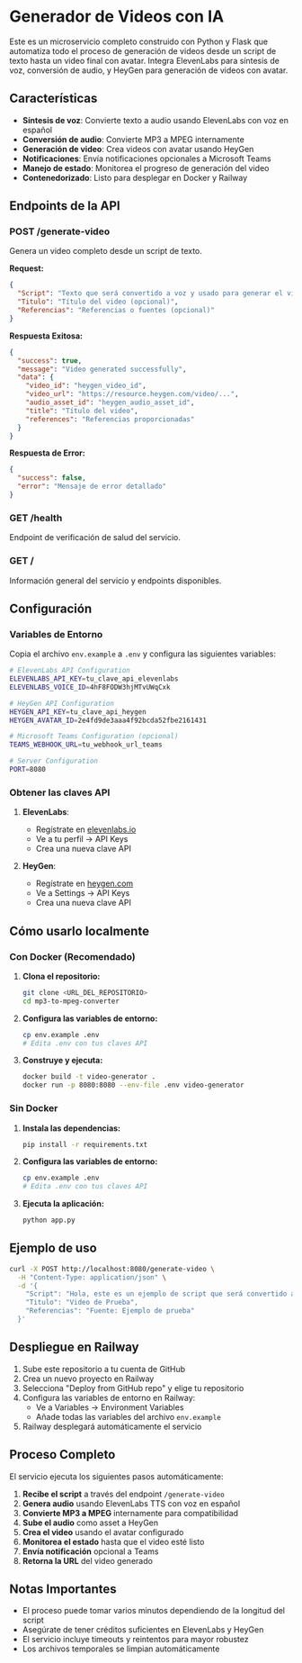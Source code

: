 # Generador de Videos con IA

Este es un microservicio completo construido con Python y Flask que automatiza todo el proceso de generación de videos desde un script de texto hasta un video final con avatar. Integra ElevenLabs para síntesis de voz, conversión de audio, y HeyGen para generación de videos con avatar.

## Características

- **Síntesis de voz**: Convierte texto a audio usando ElevenLabs con voz en español
- **Conversión de audio**: Convierte MP3 a MPEG internamente
- **Generación de video**: Crea videos con avatar usando HeyGen
- **Notificaciones**: Envía notificaciones opcionales a Microsoft Teams
- **Manejo de estado**: Monitorea el progreso de generación del video
- **Contenedorizado**: Listo para desplegar en Docker y Railway

## Endpoints de la API

### POST /generate-video

Genera un video completo desde un script de texto.

**Request:**

```json
{
  "Script": "Texto que será convertido a voz y usado para generar el video",
  "Titulo": "Título del video (opcional)",
  "Referencias": "Referencias o fuentes (opcional)"
}
```

**Respuesta Exitosa:**

```json
{
  "success": true,
  "message": "Video generated successfully",
  "data": {
    "video_id": "heygen_video_id",
    "video_url": "https://resource.heygen.com/video/...",
    "audio_asset_id": "heygen_audio_asset_id",
    "title": "Título del video",
    "references": "Referencias proporcionadas"
  }
}
```

**Respuesta de Error:**

```json
{
  "success": false,
  "error": "Mensaje de error detallado"
}
```

### GET /health

Endpoint de verificación de salud del servicio.

### GET /

Información general del servicio y endpoints disponibles.

## Configuración

### Variables de Entorno

Copia el archivo `env.example` a `.env` y configura las siguientes variables:

```bash
# ElevenLabs API Configuration
ELEVENLABS_API_KEY=tu_clave_api_elevenlabs
ELEVENLABS_VOICE_ID=4hF8FODW3hjMTvUWqCxk

# HeyGen API Configuration
HEYGEN_API_KEY=tu_clave_api_heygen
HEYGEN_AVATAR_ID=2e4fd9de3aaa4f92bcda52fbe2161431

# Microsoft Teams Configuration (opcional)
TEAMS_WEBHOOK_URL=tu_webhook_url_teams

# Server Configuration
PORT=8080
```

### Obtener las claves API

1. **ElevenLabs**:

   - Regístrate en [elevenlabs.io](https://elevenlabs.io)
   - Ve a tu perfil → API Keys
   - Crea una nueva clave API

2. **HeyGen**:
   - Regístrate en [heygen.com](https://heygen.com)
   - Ve a Settings → API Keys
   - Crea una nueva clave API

## Cómo usarlo localmente

### Con Docker (Recomendado)

1. **Clona el repositorio:**

   ```bash
   git clone <URL_DEL_REPOSITORIO>
   cd mp3-to-mpeg-converter
   ```

2. **Configura las variables de entorno:**

   ```bash
   cp env.example .env
   # Edita .env con tus claves API
   ```

3. **Construye y ejecuta:**
   ```bash
   docker build -t video-generator .
   docker run -p 8080:8080 --env-file .env video-generator
   ```

### Sin Docker

1. **Instala las dependencias:**

   ```bash
   pip install -r requirements.txt
   ```

2. **Configura las variables de entorno:**

   ```bash
   cp env.example .env
   # Edita .env con tus claves API
   ```

3. **Ejecuta la aplicación:**
   ```bash
   python app.py
   ```

## Ejemplo de uso

```bash
curl -X POST http://localhost:8080/generate-video \
  -H "Content-Type: application/json" \
  -d '{
    "Script": "Hola, este es un ejemplo de script que será convertido a video con avatar",
    "Titulo": "Video de Prueba",
    "Referencias": "Fuente: Ejemplo de prueba"
  }'
```

## Despliegue en Railway

1. Sube este repositorio a tu cuenta de GitHub
2. Crea un nuevo proyecto en Railway
3. Selecciona "Deploy from GitHub repo" y elige tu repositorio
4. Configura las variables de entorno en Railway:
   - Ve a Variables → Environment Variables
   - Añade todas las variables del archivo `env.example`
5. Railway desplegará automáticamente el servicio

## Proceso Completo

El servicio ejecuta los siguientes pasos automáticamente:

1. **Recibe el script** a través del endpoint `/generate-video`
2. **Genera audio** usando ElevenLabs TTS con voz en español
3. **Convierte MP3 a MPEG** internamente para compatibilidad
4. **Sube el audio** como asset a HeyGen
5. **Crea el video** usando el avatar configurado
6. **Monitorea el estado** hasta que el video esté listo
7. **Envía notificación** opcional a Teams
8. **Retorna la URL** del video generado

## Notas Importantes

- El proceso puede tomar varios minutos dependiendo de la longitud del script
- Asegúrate de tener créditos suficientes en ElevenLabs y HeyGen
- El servicio incluye timeouts y reintentos para mayor robustez
- Los archivos temporales se limpian automáticamente

